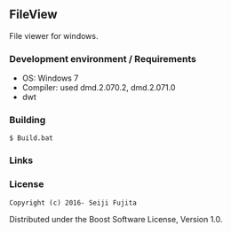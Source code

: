 FileView
--------

File viewer for windows.

### Development environment / Requirements
- OS:  Windows 7
- Compiler: used dmd.2.070.2, dmd.2.071.0
- dwt

### Building

    $ Build.bat


### Links


### License

    Copyright (c) 2016- Seiji Fujita

Distributed under the Boost Software License, Version 1.0.
